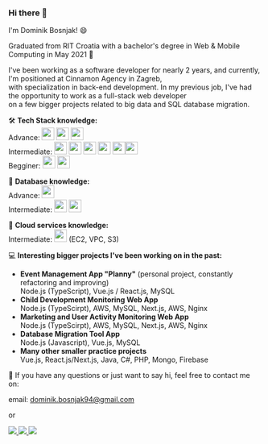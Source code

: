### Hi there 👋

I'm Dominik Bosnjak! 😄

Graduated from RIT Croatia with a bachelor's degree in Web & Mobile Computing in May 2021 🔭

I've been working as a software developer for nearly 2 years, and currently, I'm positioned at Cinnamon Agency in Zagreb,</br>
with specialization in back-end development. In my previous job, I've had the opportunity to work as a full-stack web developer</br>
on a few bigger projects related to big data and SQL database migration.

🛠️ <b>Tech Stack knowledge:</b></br>
Advance: <img src="https://img.shields.io/badge/TypeScript-007ACC?style=for-the-badge&logo=typescript&logoColor=white" style="height:25px;"/> <img src="https://img.shields.io/badge/JavaScript-323330?style=for-the-badge&logo=javascript&logoColor=F7DF1E" style="height:25px;"/> <img src="https://img.shields.io/badge/Node.js-339933?style=for-the-badge&logo=nodedotjs&logoColor=white" style="height:25px;"/> </br>
Intermediate: <img src="https://img.shields.io/badge/PHP-777BB4?style=for-the-badge&logo=php&logoColor=white" style="height:25px;"/> <img src="https://img.shields.io/badge/C%23-239120?style=for-the-badge&logo=c-sharp&logoColor=white" style="height:25px;"/> <img src="https://img.shields.io/badge/Java-ED8B00?style=for-the-badge&logo=java&logoColor=white" style="height:25px;"/> <img src="https://img.shields.io/badge/React-20232A?style=for-the-badge&logo=react&logoColor=61DAFB" style="height:25px;"/> <img src="https://img.shields.io/badge/next.js-000000?style=for-the-badge&logo=nextdotjs&logoColor=white" style="height:25px;"/><img src="https://img.shields.io/badge/Vue.js-35495E?style=for-the-badge&logo=vuedotjs&logoColor=4FC08D" style="height:25px;"/></br>
Begginer: <img src="https://img.shields.io/badge/Kotlin-0095D5?&style=for-the-badge&logo=kotlin&logoColor=white" style="height:25px;"/> <img src="https://img.shields.io/badge/Swift-FA7343?style=for-the-badge&logo=swift&logoColor=white" style="height:25px;"/></br>

📁 <b>Database knowledge:</b></br>
Advance: <img src="https://img.shields.io/badge/MySQL-005C84?style=for-the-badge&logo=mysql&logoColor=white" style="height:25px;"/></br>
Intermediate: <img src="https://img.shields.io/badge/MongoDB-4EA94B?style=for-the-badge&logo=mongodb&logoColor=white" style="height:25px;"/> <img src="https://img.shields.io/badge/firebase-ffca28?style=for-the-badge&logo=firebase&logoColor=black" style="height:25px;"/></br>

💭 <b>Cloud services knowledge:</b></br>
Intermediate: <img src="https://img.shields.io/badge/Amazon_AWS-FF9900?style=for-the-badge&logo=amazonaws&logoColor=white" style="height:25px;"/> (EC2, VPC, S3)</br>

💻 <b>Interesting bigger projects I've been working on in the past:</b>

- <b>Event Management App "Planny"</b> (personal project, constantly refactoring and improving) </br>
  Node.js (TypeScript), Vue.js / React.js, MySQL
- <b>Child Development Monitoring Web App</b></br>
  Node.js (TypeScirpt), AWS, MySQL, Next.js, AWS, Nginx
- <b>Marketing and User Activity Monitoring Web App</b></br>
  Node.js (TypeScirpt), AWS, MySQL, Next.js, AWS, Nginx
- <b>Database Migration Tool App</b></br>
  Node.js (Javascript), Vue.js, MySQL
- <b>Many other smaller practice projects</b></br>
  Vue.js, React.js/Next.js, Java, C#, PHP, Mongo, Firebase

💬 If you have any questions or just want to say hi, feel free to contact me on:

email: dominik.bosnjak94@gmail.com

or

<a href="https://www.linkedin.com/in/dominik-bosnjak94">
    <img src="https://img.icons8.com/color/35/000000/linkedin.png"/>
</a>
<a href="https://www.instagram.com/dominikbosnjak94/">
    <img src="https://img.icons8.com/fluency/35/000000/instagram-new.png"/>
</a>
<a href="https://www.facebook.com/dominik.bosnjak.9/">
     <img src="https://img.icons8.com/color/35/000000/facebook-new.png"/>    
</a>

